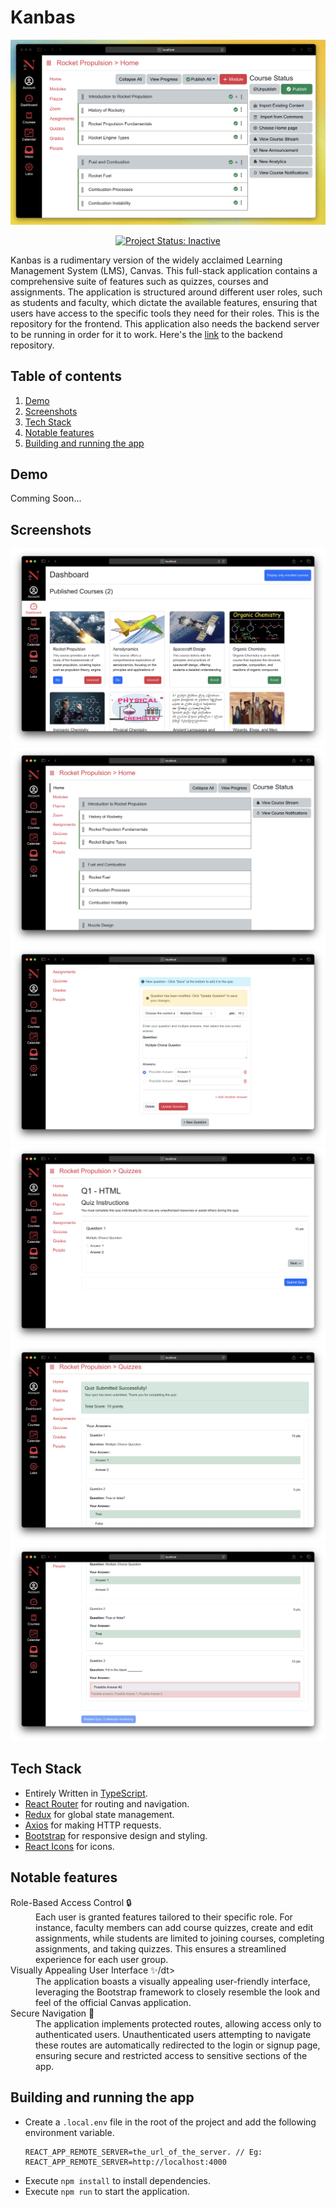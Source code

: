 # Kanbas
![Banner Image](screenshots/banner.png)
<p align = "center">
  <a href="https://www.repostatus.org/#inactive">
    <img src="https://www.repostatus.org/badges/latest/inactive.svg" alt="Project Status: Inactive" title="Project Status: Inactive – The project has reached a stable, usable state but is no longer being actively developed; support/maintenance will be provided as time allows.">
</a>
</p>


Kanbas is a rudimentary version of the widely acclaimed Learning Management System (LMS), Canvas. This full-stack application contains a comprehensive suite of features such as quizzes, courses and assignments. The application is structured around different user roles, such as students and faculty, which dictate the available features, ensuring that users have access to the specific tools they need for their roles. This is the repository for the frontend. This application also needs the backend server to be running in order for it to work. Here's the [link](https://github.com/technophilist/kanbas-node-server-app) to the backend repository.

## Table of contents
1. [Demo](#demo)
2. [Screenshots](#screenshots)
3. [Tech Stack](#tech-stack)
4. [Notable features](#notable-features)
5. [Building and running the app](#building-and-running-the-app)

## Demo
Comming Soon...

## Screenshots
![Dashboard Image](screenshots/dashboard.png)
![Course Home Image](screenshots/course_home.png)
![Create MCQ Question Image](screenshots/create_mcq_question.png)
![Quiz Screen Image](screenshots/quiz_screen.png)
![Quiz Results Correct Image](screenshots/quiz_results_correct.png)
![Quiz Results Wrong Image](screenshots/quiz_results_wrong.png)


## Tech Stack
- Entirely Written in [TypeScript](https://www.typescriptlang.org/).
- [React Router](https://reactrouter.com) for routing and navigation.
- [Redux](https://redux.js.org) for global state management.
- [Axios](https://axios-http.com/docs/intro) for making HTTP requests.
- [Bootstrap](https://getbootstrap.com) for responsive design and styling.
- [React Icons](https://react-icons.github.io/react-icons/) for icons.

## Notable features

<dl>
  <dt> Role-Based Access Control 🔒 </dt>
  <dd> Each user is granted features tailored to their specific role. For instance, faculty members can add course quizzes, create and edit assignments, while students are limited to joining courses, completing assignments, and taking quizzes. This ensures a streamlined experience for each user group.</dd>
  
  <dt> Visually Appealing User Interface ✨/dt>
  <dd> The application boasts a visually appealing user-friendly interface, leveraging the Bootstrap framework to closely resemble the look and feel of the official Canvas application.</dd>
  
  <dt> Secure Navigation 🚪 </dt>
  <dd> The application implements protected routes, allowing access only to authenticated users. Unauthenticated users attempting to navigate these routes are automatically redirected to the login or signup page, ensuring secure and restricted access to sensitive sections of the app.</dd>
</dl>

## Building and running the app
- Create a ```.local.env``` file in the root of the project and add the following environment variable.
  ```
  REACT_APP_REMOTE_SERVER=the_url_of_the_server. // Eg: REACT_APP_REMOTE_SERVER=http://localhost:4000
  ```
- Execute ```npm install``` to install dependencies.
- Execute ```npm run``` to start the application.
